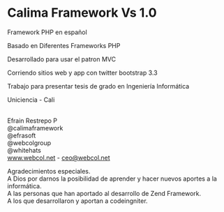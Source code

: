 Calima Framework Vs 1.0
======

Framework PHP en español

Basado en Diferentes Frameworks PHP

Desarrollado para usar el patron MVC

Corriendo sitios web y app con twitter bootstrap 3.3

Trabajo para presentar tesis de grado en Ingeniería Informática

Uniciencia - Cali<br><br>

Efrain Restrepo P<br>
@calimaframework<br> @efrasoft<br> @webcolgroup<br> @whitehats<br>
www.webcol.net - ceo@webcol.net<br>


Agradecimientos especiales.<br> 
A Dios por darnos la posibilidad de aprender y hacer nuevos aportes a la informática.<br>
A las personas que han aportado al desarrollo de Zend Framework.<br>
A los que desarrollaron y aportan a codeingniter.<br>
